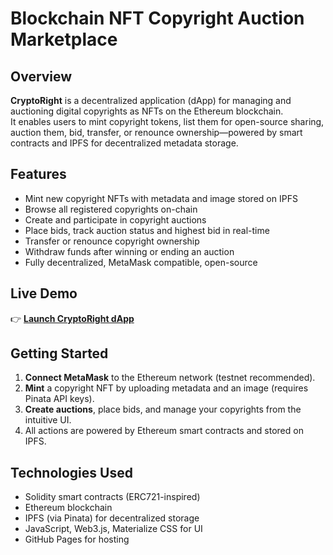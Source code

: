 # Blockchain NFT Copyright Auction Marketplace

## Overview

**CryptoRight** is a decentralized application (dApp) for managing and auctioning digital copyrights as NFTs on the Ethereum blockchain.  
It enables users to mint copyright tokens, list them for open-source sharing, auction them, bid, transfer, or renounce ownership—powered by smart contracts and IPFS for decentralized metadata storage.

## Features

- Mint new copyright NFTs with metadata and image stored on IPFS
- Browse all registered copyrights on-chain
- Create and participate in copyright auctions
- Place bids, track auction status and highest bid in real-time
- Transfer or renounce copyright ownership
- Withdraw funds after winning or ending an auction
- Fully decentralized, MetaMask compatible, open-source

## Live Demo

👉 **[Launch CryptoRight dApp](https://winstonpgao.github.io/BlockChain_2/)**

## Getting Started

1. **Connect MetaMask** to the Ethereum network (testnet recommended).
2. **Mint** a copyright NFT by uploading metadata and an image (requires Pinata API keys).
3. **Create auctions**, place bids, and manage your copyrights from the intuitive UI.
4. All actions are powered by Ethereum smart contracts and stored on IPFS.

## Technologies Used

- Solidity smart contracts (ERC721-inspired)
- Ethereum blockchain
- IPFS (via Pinata) for decentralized storage
- JavaScript, Web3.js, Materialize CSS for UI
- GitHub Pages for hosting

